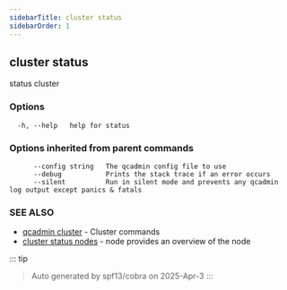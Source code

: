 ```yaml
---
sidebarTitle: cluster status
sidebarOrder: 1
---
```


## cluster status

status cluster

### Options

```
  -h, --help   help for status
```

### Options inherited from parent commands

```
      --config string   The qcadmin config file to use
      --debug           Prints the stack trace if an error occurs
      --silent          Run in silent mode and prevents any qcadmin log output except panics & fatals
```

### SEE ALSO

* [qcadmin cluster](cluster.md)	 - Cluster commands
* [cluster status nodes](cluster_status_nodes.md)	 - node provides an overview of the node

::: tip
>Auto generated by spf13/cobra on 2025-Apr-3
:::